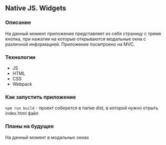 ## Native JS. Widgets

### Описание

На данный момент приложение представляет из себя страницу с тремя кнопка, при нажатии на которые открываются модальные окна с различной информацией.
Приложение посмтроено на MVC.

### Технологии

- JS
- HTML
- CSS
- Webpack

### Как запустить приложение

`npm run build` - проект соберется в папке dist, в которой нужно отрыть index.html файл 

### Планы на будущее

На данный момент в модальных окнах
